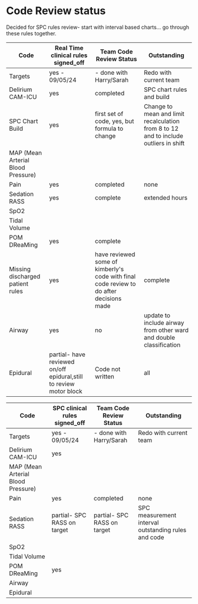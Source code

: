 # Code Review status 
Decided for SPC rules review- start with interval based charts... go through these rules together. 

Code|Real Time clinical rules signed_off|Team Code Review Status|Outstanding|
|---|---|---|---|
Targets|yes - 09/05/24|- done with Harry/Sarah|Redo with current team||
Delirium CAM-ICU |yes|completed|SPC chart rules and build|
SPC Chart Build|yes|first set of code, yes, but formula to change|Change to mean and limit recalculation from 8 to 12 and to include outliers in shift
MAP (Mean Arterial Blood Pressure)||||
Pain|yes|completed|none|
Sedation RASS|yes|complete|extended hours|
SpO2||||
Tidal Volume||||
POM DReaMing|yes|complete||
Missing discharged patient rules|yes|have reviewed some of kimberly's code with final code review to do after decisions made|complete|Review Kimbery's updated rules in PR, Siri to incorporate into each individual metric rules and content|
Airway|yes|no|update to include airway from other ward and double classification|
Epidural|partial- have reviewed on/off epidural,still to review motor block|Code not written|all|


Code|SPC clinical rules signed_off|Team Code Review Status|Outstanding|
|---|---|---|---|
Targets|yes - 09/05/24|- done with Harry/Sarah|Redo with current team||
Delirium CAM-ICU |yes|||
MAP (Mean Arterial Blood Pressure)||||
Pain|yes|completed|none|
Sedation RASS|partial- SPC RASS on target|partial- SPC RASS on target|SPC measurement interval outstanding rules and code|
SpO2||||
Tidal Volume||||
POM DReaMing|yes|||
Airway|||||
Epidural|||||
